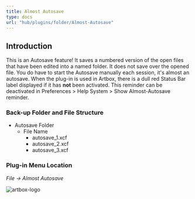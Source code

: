 ```yaml
---
title: Almost Autosave
type: docs
url: "hub/plugins/folder/Almost-Autosave"
---
```


## Introduction

This is an Autosave feature! It saves a numbered version of the open files that have been edited into a named folder. It does not save over the opened file. You do have to start the Autosave manually each session, it's almost an autosave.
When the plug-in is used in Artbox, there is a dull red Status Bar label displayed if it has **not** been activated. This reminder can be deactivated in Preferences > Help System > Show Almost-Autosave reminder.

### Back-up Folder and File Structure

* Autosave Folder
  * File Name
    * autosave_1.xcf
    * autosave_2.xcf
    * autosave_3.xcf

### Plug-in Menu Location

_File -> Almost Autosave_

![artbox-logo](/images/screens/autosave.webp)
